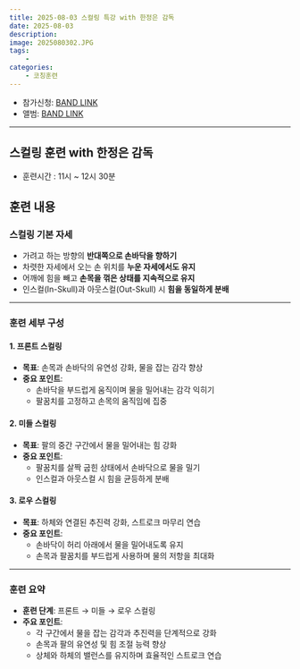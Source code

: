 ```yaml
---
title: 2025-08-03 스컬링 특강 with 한정은 감독
date: 2025-08-03
description:
image: 2025080302.JPG
tags:
    -
categories:
    - 코칭훈련
---
```


-   참가신청: [BAND LINK](https://band.us/band/93484357/schedule/4%2F93484357%2F800406253%2F19700101)
-   앨범: [BAND LINK](https://band.us/band/93484357/album/88104064)

---

## 스컬링 훈련 with 한정은 감독

-   훈련시간 : 11시 ~ 12시 30분

## 훈련 내용

### 스컬링 기본 자세

-   가려고 하는 방향의 **반대쪽으로 손바닥을 향하기**
-   차렷한 자세에서 오는 손 위치를 **누운 자세에서도 유지**
-   어깨에 힘을 빼고 **손목을 꺾은 상태를 지속적으로 유지**
-   인스컬(In-Skull)과 아웃스컬(Out-Skull) 시 **힘을 동일하게 분배**

---

### 훈련 세부 구성

#### **1. 프론트 스컬링**

-   **목표**: 손목과 손바닥의 유연성 강화, 물을 잡는 감각 향상
-   **중요 포인트**:
    -   손바닥을 부드럽게 움직이며 물을 밀어내는 감각 익히기
    -   팔꿈치를 고정하고 손목의 움직임에 집중

#### **2. 미들 스컬링**

-   **목표**: 팔의 중간 구간에서 물을 밀어내는 힘 강화
-   **중요 포인트**:
    -   팔꿈치를 살짝 굽힌 상태에서 손바닥으로 물을 밀기
    -   인스컬과 아웃스컬 시 힘을 균등하게 분배

#### **3. 로우 스컬링**

-   **목표**: 하체와 연결된 추진력 강화, 스트로크 마무리 연습
-   **중요 포인트**:
    -   손바닥이 허리 아래에서 물을 밀어내도록 유지
    -   손목과 팔꿈치를 부드럽게 사용하며 물의 저항을 최대화

---

### **훈련 요약**

-   **훈련 단계**: 프론트 → 미들 → 로우 스컬링
-   **주요 포인트**:
    -   각 구간에서 물을 잡는 감각과 추진력을 단계적으로 강화
    -   손목과 팔의 유연성 및 힘 조절 능력 향상
    -   상체와 하체의 밸런스를 유지하며 효율적인 스트로크 연습
